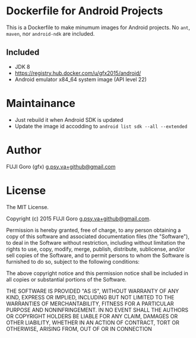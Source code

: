 # Dockerfile for Android Projects

This is a Dockerfile to make minumum images for Android projects.
No `ant`, `maven`, nor `android-ndk` are included.

## Included

* JDK 8
* https://registry.hub.docker.com/u/gfx2015/android/
* Android emulator x84\_64 system image (API level 22)

# Maintainance

* Just rebuild it when Android SDK is updated
* Update the image id accodding to `android list sdk --all --extended`

# Author

FUJI Goro (gfx) <g.psy.va+github@gmail.com>

# License

The MIT License.

Copyright (c) 2015 FUJI Goro <g.psy.va+github@gmail.com>.

Permission is hereby granted, free of charge, to any person obtaining a copy
of this software and associated documentation files (the "Software"), to deal
in the Software without restriction, including without limitation the rights
to use, copy, modify, merge, publish, distribute, sublicense, and/or sell
copies of the Software, and to permit persons to whom the Software is
furnished to do so, subject to the following conditions:

The above copyright notice and this permission notice shall be included in
all copies or substantial portions of the Software.

THE SOFTWARE IS PROVIDED "AS IS", WITHOUT WARRANTY OF ANY KIND, EXPRESS OR
IMPLIED, INCLUDING BUT NOT LIMITED TO THE WARRANTIES OF MERCHANTABILITY,
FITNESS FOR A PARTICULAR PURPOSE AND NONINFRINGEMENT. IN NO EVENT SHALL THE
AUTHORS OR COPYRIGHT HOLDERS BE LIABLE FOR ANY CLAIM, DAMAGES OR OTHER
LIABILITY, WHETHER IN AN ACTION OF CONTRACT, TORT OR OTHERWISE, ARISING FROM,
OUT OF OR IN CONNECTION

